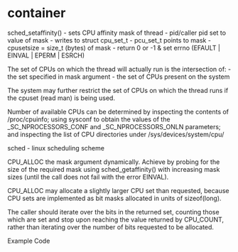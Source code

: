 # container

sched_setaffinity()
    - sets CPU affinity mask of thread
    - pid/caller pid set to value of mask
    - writes to struct cpu_set_t
    - pcu_set_t points to mask
    - cpusetsize = size_t (bytes) of mask
    - return 0 or -1 & set errno (EFAULT | EINVAL | EPERM | ESRCH)

The set of CPUs on which the thread will actually run is the intersection of:
    - the set specified in mask argument
    - the set of CPUs present on the system

The system may further restrict the set of CPUs on which the thread runs if the cpuset (read man) is being used.

Number of available CPUs can be determined by inspecting the contents of /proc/cpuinfo;
using sysconf to obtain the values of the _SC_NPROCESSORS_CONF and _SC_NPROCESSORS_ONLN parameters;
and inspecting the list of CPU directories under /sys/devices/system/cpu/

sched - linux scheduling scheme

CPU_ALLOC the mask argument dynamically. Achieve by probing for the size of the required mask using sched_getaffinity()
with increasing mask sizes (until the call does not fail with the error EINVAL).

CPU_ALLOC may allocate a slightly larger CPU set than requested, because CPU sets are implemented as bit masks allocated
in units of sizeof(long).

The caller should iterate over the bits in the returned set, counting those which are set and stop upon reaching the
value returned by CPU_COUNT, rather than iterating over the number of bits requested to be allocated.

Example Code


